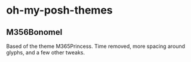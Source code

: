 # oh-my-posh-themes

## M356Bonomel

Based of the theme M365Princess. Time removed, more spacing around glyphs, and a few other tweaks.
